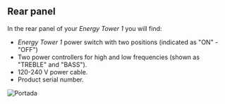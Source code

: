 ## Rear panel

In the rear panel of your *Energy Tower 1* you will find:

- *Energy Tower 1* power switch with two positions (indicated as "ON" - "OFF")
- Two power controllers for high and low frequencies (shown as "TREBLE" and "BASS").
- 120-240 V power cable.
- Product serial number.


![Portada](http://static.energysistem.com/images/manuals/42600/5808e0de9ad1f.jpg)


